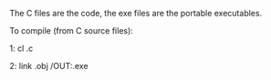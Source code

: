 The C files are the code, the exe files are the portable executables.

To compile (from C source files):

1:
cl <file>.c

2:
link <file>.obj /OUT:<name>.exe
